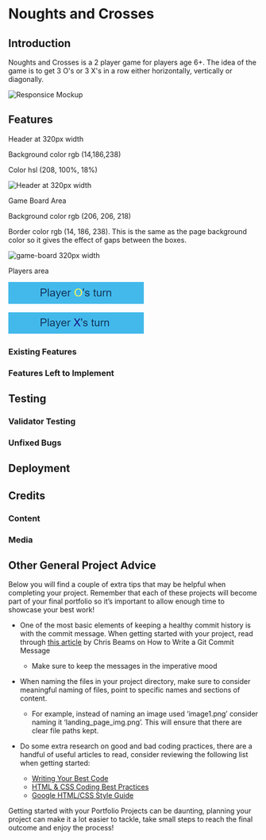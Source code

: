 # Noughts and Crosses
## Introduction
Noughts and Crosses is a 2 player game for players age 6+. 
The idea of the game is to get 3 O's or 3 X's in a row either horizontally, vertically or diagonally.




![Responsice Mockup](https://github.com/lucyrush/readme-template/blob/master/media/love_running_mockup.png)

## Features 
Header at 320px width


Background color rgb (14,186,238)

Color hsl (208, 100%, 18%)


![Header at 320px width](assets/images/Heading320px.png.png)

Game Board Area

Background color rgb (206, 206, 218)


Border color rgb (14, 186, 238). This is the same as the page background color so it gives the effect of gaps between the boxes.

![game-board 320px width](assets/images/game-board-320px.png.png)


Players area

![players-area](assets/images/players-area.png)

![players-areaX](assets/images/players-areaX.png)


### Existing Features


### Features Left to Implement


## Testing 


### Validator Testing 


### Unfixed Bugs


## Deployment




## Credits 


### Content 


### Media


## Other General Project Advice

Below you will find a couple of extra tips that may be helpful when completing your project. Remember that each of these projects will become part of your final portfolio so it’s important to allow enough time to showcase your best work! 

- One of the most basic elements of keeping a healthy commit history is with the commit message. When getting started with your project, read through [this article](https://chris.beams.io/posts/git-commit/) by Chris Beams on How to Write  a Git Commit Message 
  - Make sure to keep the messages in the imperative mood 

- When naming the files in your project directory, make sure to consider meaningful naming of files, point to specific names and sections of content.
  - For example, instead of naming an image used ‘image1.png’ consider naming it ‘landing_page_img.png’. This will ensure that there are clear file paths kept. 

- Do some extra research on good and bad coding practices, there are a handful of useful articles to read, consider reviewing the following list when getting started:
  - [Writing Your Best Code](https://learn.shayhowe.com/html-css/writing-your-best-code/)
  - [HTML & CSS Coding Best Practices](https://medium.com/@inceptiondj.info/html-css-coding-best-practice-fadb9870a00f)
  - [Google HTML/CSS Style Guide](https://google.github.io/styleguide/htmlcssguide.html#General)

Getting started with your Portfolio Projects can be daunting, planning your project can make it a lot easier to tackle, take small steps to reach the final outcome and enjoy the process! 


[def]: assets/images/.png